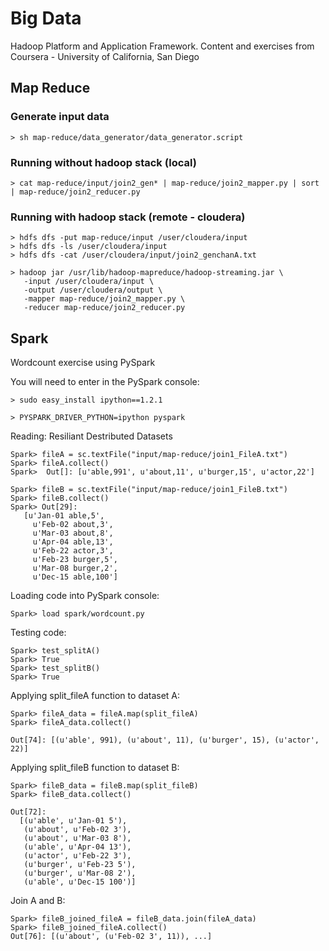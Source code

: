 # Big Data
Hadoop Platform and Application Framework. Content and exercises from Coursera - University of California, San Diego

## Map Reduce

### Generate input data

  ```
  > sh map-reduce/data_generator/data_generator.script
  ```
### Running without hadoop stack (local)

  ```
  > cat map-reduce/input/join2_gen* | map-reduce/join2_mapper.py | sort | map-reduce/join2_reducer.py
  ```

### Running with hadoop stack (remote - cloudera)
  ```
  > hdfs dfs -put map-reduce/input /user/cloudera/input
  > hdfs dfs -ls /user/cloudera/input
  > hdfs dfs -cat /user/cloudera/input/join2_genchanA.txt
  ```

  ```
  > hadoop jar /usr/lib/hadoop-mapreduce/hadoop-streaming.jar \
     -input /user/cloudera/input \
     -output /user/cloudera/output \
     -mapper map-reduce/join2_mapper.py \
     -reducer map-reduce/join2_reducer.py
  ```


## Spark
Wordcount exercise using PySpark

You will need to enter in the PySpark console:
  ```
  > sudo easy_install ipython==1.2.1
  ```

  ```
  > PYSPARK_DRIVER_PYTHON=ipython pyspark
  ```

Reading: Resiliant Destributed Datasets

  ```
  Spark> fileA = sc.textFile("input/map-reduce/join1_FileA.txt")
  Spark> fileA.collect()
  Spark>  Out[]: [u'able,991', u'about,11', u'burger,15', u'actor,22']

  Spark> fileB = sc.textFile("input/map-reduce/join1_FileB.txt")
  Spark> fileB.collect()
  Spark> Out[29]:
     [u'Jan-01 able,5',
       u'Feb-02 about,3',
       u'Mar-03 about,8',
       u'Apr-04 able,13',
       u'Feb-22 actor,3',
       u'Feb-23 burger,5',
       u'Mar-08 burger,2',
       u'Dec-15 able,100']
  ```

Loading code into PySpark console:
  ```
  Spark> load spark/wordcount.py
  ```

Testing code:
  ```
  Spark> test_splitA()
  Spark> True
  Spark> test_splitB()
  Spark> True
  ```

Applying split_fileA function to dataset A:

  ```
  Spark> fileA_data = fileA.map(split_fileA)
  Spark> fileA_data.collect()

  Out[74]: [(u'able', 991), (u'about', 11), (u'burger', 15), (u'actor', 22)]
  ```

Applying split_fileB function to dataset B:

  ```
  Spark> fileB_data = fileB.map(split_fileB)
  Spark> fileB_data.collect()
  
  Out[72]:
    [(u'able', u'Jan-01 5'),
     (u'about', u'Feb-02 3'),
     (u'about', u'Mar-03 8'),
     (u'able', u'Apr-04 13'),
     (u'actor', u'Feb-22 3'),
     (u'burger', u'Feb-23 5'),
     (u'burger', u'Mar-08 2'),
     (u'able', u'Dec-15 100')]
  ```


Join A and B:
  ```
  Spark> fileB_joined_fileA = fileB_data.join(fileA_data)
  Spark> fileB_joined_fileA.collect()
  Out[76]: [(u'about', (u'Feb-02 3', 11)), ...]
  ```

